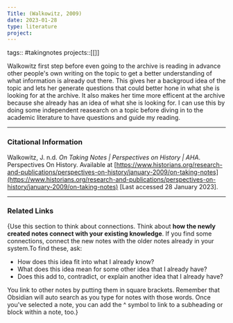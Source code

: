 ```yaml
---
Title: (Walkowitz, 2009)
date: 2023-01-28
type: literature
project:
---
```

tags:: #takingnotes 
projects::[[]]


Walkowitz first step before even going to the archive is reading in advance other people's own writing on the topic to get a better understanding of what information is already out there. This gives her a backgroud idea of the topic and lets her generate questions that could better hone in what she is looking for at the archive. It also makes her time more efficent at the archive because she already has an idea of what she is looking for.
I can use this by doing some independent reasearch on a topic before diving in to the academic literature to have questions and guide my reading.

---
### Citational Information
Walkowitz, J. n.d. _On Taking Notes | Perspectives on History | AHA_. Perspectives On History. Available at [https://www.historians.org/research-and-publications/perspectives-on-history/january-2009/on-taking-notes](https://www.historians.org/research-and-publications/perspectives-on-history/january-2009/on-taking-notes) [Last accessed 28 January 2023].


---

### Related Links

{Use this section to think about connections. Think about **how the newly created notes connect with your existing knowledge**. If you find some connections, connect the new notes with the older notes already in your system.To find these, ask:

-   How does this idea fit into what I already know?
-   What does this idea mean for some other idea that I already have?
-   Does this add to, contradict, or explain another idea that I already have?

You link to other notes by putting them in square brackets. Remember that Obsidian will auto search as you type for notes with those words. Once you've selected a note, you can add the ^ symbol to link to a subheading or block within a note, too.}